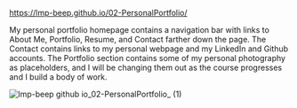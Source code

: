 https://lmp-beep.github.io/02-PersonalPortfolio/

My personal portfolio homepage contains a navigation bar with links to About Me, Portfolio, Resume, and Contact farther down the page. The Contact contains links to my personal webpage and my LinkedIn and Github accounts. The Portfolio section contains some of my personal photography as placeholders, and I will be changing them out as the course progresses and I build a body of work.

![lmp-beep github io_02-PersonalPortfolio_ (1)](https://user-images.githubusercontent.com/77073582/109322233-0a2dea80-7820-11eb-8e71-a2b7c3d48b02.png)


